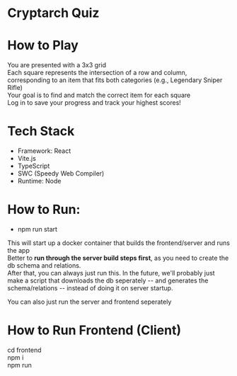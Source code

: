 # Cryptarch Quiz


# How to Play
You are presented with a 3x3 grid <br>
Each square represents the intersection of a row and column, corresponding to an item that fits both categories (e.g., Legendary Sniper Rifle) <br >
Your goal is to find and match the correct item for each square <br >
Log in to save your progress and track your highest scores!

# Tech Stack

- Framework: React
- Vite.js
- TypeScript
- SWC (Speedy Web Compiler)
- Runtime: Node

# How to Run:
 - npm run start <br>
 
This will start up a docker container that builds the frontend/server and runs the app <br>
Better to **run through the server build steps first**, as you need to create the db schema and relations. <br>
After that, you can always just run this.
In the future, we'll probably just make a script that downloads the db seperately -- and generates the schema/relations -- instead of doing it on server startup.

You can also just run the server and frontend seperately
# How to Run Frontend (Client)
cd frontend <br>
npm i <br>
npm run <script here> (e.g. dev) <br>

# Server
cd server <br>
npm i <br>
npm run <script here> <br>
Scripts: <br> 
 -  **dev**: run server via the index.ts file (use this when developing/writing code) <br> 
 -  **build**: compile typescript <br> 
 -  **start**: runs the compiled code
 -  **drizzle-kit**: once the db has been downloaded via the server, run this to generate our schema and relations files -- only will need to run if bungie changes the db

